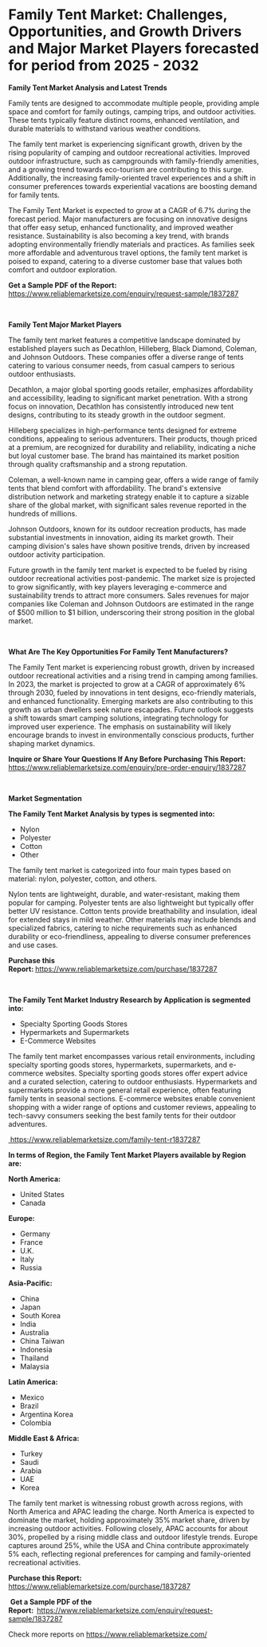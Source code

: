 <p><h1>Family Tent Market: Challenges, Opportunities, and Growth Drivers and Major Market Players forecasted for period from 2025 - 2032</h1></p><p><strong>Family Tent Market Analysis and Latest Trends</strong></p>
<p><p>Family tents are designed to accommodate multiple people, providing ample space and comfort for family outings, camping trips, and outdoor activities. These tents typically feature distinct rooms, enhanced ventilation, and durable materials to withstand various weather conditions.</p><p>The family tent market is experiencing significant growth, driven by the rising popularity of camping and outdoor recreational activities. Improved outdoor infrastructure, such as campgrounds with family-friendly amenities, and a growing trend towards eco-tourism are contributing to this surge. Additionally, the increasing family-oriented travel experiences and a shift in consumer preferences towards experiential vacations are boosting demand for family tents.</p><p>The Family Tent Market is expected to grow at a CAGR of 6.7% during the forecast period. Major manufacturers are focusing on innovative designs that offer easy setup, enhanced functionality, and improved weather resistance. Sustainability is also becoming a key trend, with brands adopting environmentally friendly materials and practices. As families seek more affordable and adventurous travel options, the family tent market is poised to expand, catering to a diverse customer base that values both comfort and outdoor exploration.</p></p>
<p><strong>Get a Sample PDF of the Report:&nbsp;</strong> <a href="https://www.reliablemarketsize.com/enquiry/request-sample/1837287?utm_campaign=3345&utm_medium=2&utm_source=Github&utm_content=ia&utm_term=05042025&utm_id=family-tent">https://www.reliablemarketsize.com/enquiry/request-sample/1837287</a></p>
<p>&nbsp;</p>
<p><strong>Family Tent Major Market Players</strong></p>
<p><p>The family tent market features a competitive landscape dominated by established players such as Decathlon, Hilleberg, Black Diamond, Coleman, and Johnson Outdoors. These companies offer a diverse range of tents catering to various consumer needs, from casual campers to serious outdoor enthusiasts.</p><p>Decathlon, a major global sporting goods retailer, emphasizes affordability and accessibility, leading to significant market penetration. With a strong focus on innovation, Decathlon has consistently introduced new tent designs, contributing to its steady growth in the outdoor segment.</p><p>Hilleberg specializes in high-performance tents designed for extreme conditions, appealing to serious adventurers. Their products, though priced at a premium, are recognized for durability and reliability, indicating a niche but loyal customer base. The brand has maintained its market position through quality craftsmanship and a strong reputation.</p><p>Coleman, a well-known name in camping gear, offers a wide range of family tents that blend comfort with affordability. The brand's extensive distribution network and marketing strategy enable it to capture a sizable share of the global market, with significant sales revenue reported in the hundreds of millions.</p><p>Johnson Outdoors, known for its outdoor recreation products, has made substantial investments in innovation, aiding its market growth. Their camping division's sales have shown positive trends, driven by increased outdoor activity participation.</p><p>Future growth in the family tent market is expected to be fueled by rising outdoor recreational activities post-pandemic. The market size is projected to grow significantly, with key players leveraging e-commerce and sustainability trends to attract more consumers. Sales revenues for major companies like Coleman and Johnson Outdoors are estimated in the range of $500 million to $1 billion, underscoring their strong position in the global market.</p></p>
<p>&nbsp;</p>
<p><strong>What Are The Key Opportunities For Family Tent Manufacturers?</strong></p>
<p><p>The Family Tent market is experiencing robust growth, driven by increased outdoor recreational activities and a rising trend in camping among families. In 2023, the market is projected to grow at a CAGR of approximately 6% through 2030, fueled by innovations in tent designs, eco-friendly materials, and enhanced functionality. Emerging markets are also contributing to this growth as urban dwellers seek nature escapades. Future outlook suggests a shift towards smart camping solutions, integrating technology for improved user experience. The emphasis on sustainability will likely encourage brands to invest in environmentally conscious products, further shaping market dynamics.</p></p>
<p><strong>Inquire or Share Your Questions If Any Before Purchasing This Report:</strong> <a href="https://www.reliablemarketsize.com/enquiry/pre-order-enquiry/1837287?utm_campaign=3345&utm_medium=2&utm_source=Github&utm_content=ia&utm_term=05042025&utm_id=family-tent">https://www.reliablemarketsize.com/enquiry/pre-order-enquiry/1837287</a></p>
<p>&nbsp;</p>
<p><strong>Market Segmentation</strong></p>
<p><strong>The Family Tent Market Analysis by types is segmented into:</strong></p>
<p><ul><li>Nylon</li><li>Polyester</li><li>Cotton</li><li>Other</li></ul></p>
<p><p>The family tent market is categorized into four main types based on material: nylon, polyester, cotton, and others. </p><p>Nylon tents are lightweight, durable, and water-resistant, making them popular for camping. Polyester tents are also lightweight but typically offer better UV resistance. Cotton tents provide breathability and insulation, ideal for extended stays in mild weather. Other materials may include blends and specialized fabrics, catering to niche requirements such as enhanced durability or eco-friendliness, appealing to diverse consumer preferences and use cases.</p></p>
<p><strong>Purchase this Report:&nbsp;</strong><a href="https://www.reliablemarketsize.com/purchase/1837287?utm_campaign=3345&utm_medium=2&utm_source=Github&utm_content=ia&utm_term=05042025&utm_id=family-tent">https://www.reliablemarketsize.com/purchase/1837287</a></p>
<p>&nbsp;</p>
<p><strong>The Family Tent Market Industry Research by Application is segmented into:</strong></p>
<p><ul><li>Specialty Sporting Goods Stores</li><li>Hypermarkets and Supermarkets</li><li>E-Commerce Websites</li></ul></p>
<p><p>The family tent market encompasses various retail environments, including specialty sporting goods stores, hypermarkets, supermarkets, and e-commerce websites. Specialty sporting goods stores offer expert advice and a curated selection, catering to outdoor enthusiasts. Hypermarkets and supermarkets provide a more general retail experience, often featuring family tents in seasonal sections. E-commerce websites enable convenient shopping with a wider range of options and customer reviews, appealing to tech-savvy consumers seeking the best family tents for their outdoor adventures.</p></p>
<p><a href="https://www.reliablemarketsize.com/family-tent-r1837287?utm_campaign=3345&utm_medium=2&utm_source=Github&utm_content=ia&utm_term=05042025&utm_id=family-tent">&nbsp;https://www.reliablemarketsize.com/family-tent-r1837287</a></p>
<p><strong>In terms of Region, the Family Tent Market Players available by Region are:</strong></p>
<p>
    <p> <strong> North America: </strong>
        <ul>
            <li>United States</li>
            <li>Canada</li>
        </ul>
        </p> 
    <p> <strong> Europe: </strong>
        <ul>
            <li>Germany</li>
            <li>France</li>
            <li>U.K.</li>
            <li>Italy</li>
            <li>Russia</li>
        </ul>
        </p> 
    <p> <strong> Asia-Pacific: </strong>
        <ul>
            <li>China</li>
            <li>Japan</li>
            <li>South Korea</li>
            <li>India</li>
            <li>Australia</li>
            <li>China Taiwan</li>
            <li>Indonesia</li>
            <li>Thailand</li>
            <li>Malaysia</li>
        </ul>
        </p> 
    <p> <strong> Latin America: </strong>
        <ul>
            <li>Mexico</li>
            <li>Brazil</li>
            <li>Argentina Korea</li>
            <li>Colombia</li>
        </ul>
        </p> 
    <p> <strong> Middle East & Africa: </strong>
        <ul>
            <li>Turkey</li>
            <li>Saudi</li>
            <li>Arabia</li>
            <li>UAE</li>
            <li>Korea</li>
        </ul>
    </p>
    </p>
<p><p>The family tent market is witnessing robust growth across regions, with North America and APAC leading the charge. North America is expected to dominate the market, holding approximately 35% market share, driven by increasing outdoor activities. Following closely, APAC accounts for about 30%, propelled by a rising middle class and outdoor lifestyle trends. Europe captures around 25%, while the USA and China contribute approximately 5% each, reflecting regional preferences for camping and family-oriented recreational activities.</p></p>
<p><strong>Purchase this Report: </strong><a href="https://www.reliablemarketsize.com/purchase/1837287?utm_campaign=3345&utm_medium=2&utm_source=Github&utm_content=ia&utm_term=05042025&utm_id=family-tent">https://www.reliablemarketsize.com/purchase/1837287</a></p>
<p>&nbsp;<strong>Get a Sample PDF of the Report:&nbsp;&nbsp;</strong><a href="https://www.reliablemarketsize.com/enquiry/request-sample/1837287?utm_campaign=3345&utm_medium=2&utm_source=Github&utm_content=ia&utm_term=05042025&utm_id=family-tent">https://www.reliablemarketsize.com/enquiry/request-sample/1837287</a></p>
<p><strong></strong></p>
<p>Check more reports on <a href="https://www.reliablemarketsize.com/?utm_campaign=3345&utm_medium=2&utm_source=Github&utm_content=ia&utm_term=05042025&utm_id=family-tent">https://www.reliablemarketsize.com/</a></p>
